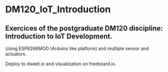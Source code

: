 # DM120_IoT_Introduction

## Exercices of the postgraduate DM120 discipline: Introduction to IoT Development.

Using ESP8266MOD (Arduino like platform) and multiple sensor and actuators.

Deploy to dweet.io and visualization on freeboard.io.